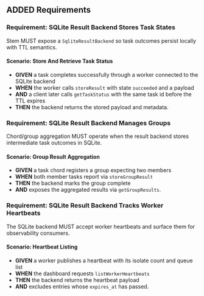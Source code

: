 ## ADDED Requirements
### Requirement: SQLite Result Backend Stores Task States
Stem MUST expose a `SqliteResultBackend` so task outcomes persist locally with TTL semantics.

#### Scenario: Store And Retrieve Task Status
- **GIVEN** a task completes successfully through a worker connected to the SQLite backend
- **WHEN** the worker calls `storeResult` with state `succeeded` and a payload
- **AND** a client later calls `getTaskStatus` with the same task id before the TTL expires
- **THEN** the backend returns the stored payload and metadata.

### Requirement: SQLite Result Backend Manages Groups
Chord/group aggregation MUST operate when the result backend stores intermediate task outcomes in SQLite.

#### Scenario: Group Result Aggregation
- **GIVEN** a task chord registers a group expecting two members
- **WHEN** both member tasks report via `storeGroupResult`
- **THEN** the backend marks the group complete
- **AND** exposes the aggregated results via `getGroupResults`.

### Requirement: SQLite Result Backend Tracks Worker Heartbeats
The SQLite backend MUST accept worker heartbeats and surface them for observability consumers.

#### Scenario: Heartbeat Listing
- **GIVEN** a worker publishes a heartbeat with its isolate count and queue list
- **WHEN** the dashboard requests `listWorkerHeartbeats`
- **THEN** the backend returns the heartbeat payload
- **AND** excludes entries whose `expires_at` has passed.
